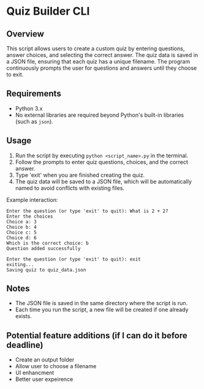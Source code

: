 # Quiz Builder CLI

## Overview
This script allows users to create a custom quiz by entering questions, answer choices, and selecting the correct answer. The quiz data is saved in a JSON file, ensuring that each quiz has a unique filename. The program continuously prompts the user for questions and answers until they choose to exit.

## Requirements
- Python 3.x
- No external libraries are required beyond Python's built-in libraries (such as `json`).

## Usage

1. Run the script by executing `python <script_name>.py` in the terminal.
2. Follow the prompts to enter quiz questions, choices, and the correct answer.
3. Type 'exit' when you are finished creating the quiz.
4. The quiz data will be saved to a JSON file, which will be automatically named to avoid conflicts with existing files.

Example interaction:
```
Enter the question (or type 'exit' to quit): What is 2 + 2?
Enter the choices
Choice a: 3
Choice b: 4
Choice c: 5
Choice d: 6
Which is the correct choice: b
Question added successfully

Enter the question (or type 'exit' to quit): exit
exiting...
Saving quiz to quiz_data.json
```

## Notes
- The JSON file is saved in the same directory where the script is run.
- Each time you run the script, a new file will be created if one already exists.

## Potential feature additions (if I can do it before deadline)
- Create an output folder
- Allow user to choose a filename
- UI enhancment
- Better user expeirence
